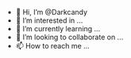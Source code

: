 - 👋 Hi, I’m @Darkcandy
- 👀 I’m interested in ...
- 🌱 I’m currently learning ...
- 💞️ I’m looking to collaborate on ...
- 📫 How to reach me ...

<!---
Darkcandy/Darkcandy is a ✨ special ✨ repository because its `README.md` (this file) appears on your GitHub profile.
You can click the Preview link to take a look at your changes.
--->
